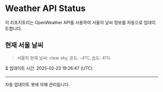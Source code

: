 
# Weather API Status

이 리포지토리는 OpenWeather API를 사용하여 서울의 날씨 정보를 자동으로 업데이트합니다.

## 현재 서울 날씨
> 서울의 현재 날씨: clear sky, 온도: -4°C, 습도: 41%

⏳ 업데이트 시간: 2025-02-23 19:26:47 (UTC)

---
자동 업데이트 봇에 의해 관리됩니다.

